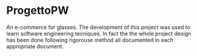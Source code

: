 # ProgettoPW
An e-commerce for glasses.
The development of this project was used to learn software engineering tecniques. In fact the the whole project design has been done 
following rigorouse method all documented in each appropriate document.
